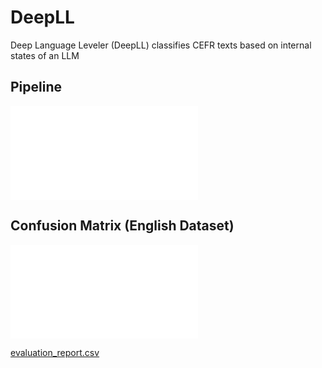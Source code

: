 # DeepLL
Deep Language Leveler (DeepLL) classifies CEFR texts based on internal states of an LLM

## Pipeline
![Pipeline](DeepLL/pipeline.pdf)

## Confusion Matrix (English Dataset)
![Confusion Matrix](DeepLL/confusion_matrix.pdf)

[evaluation_report.csv](DeepLL/evaluation_report.csv)
